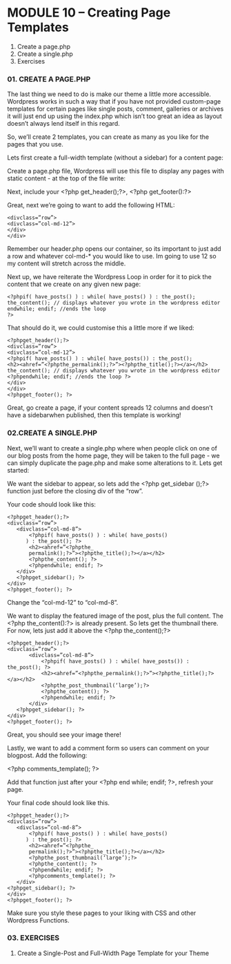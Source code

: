 # MODULE 10 – Creating Page Templates

1. Create a page.php
2. Create a single.php
3. Exercises

### 01. CREATE A PAGE.PHP

The last thing we need to do is make our theme a little more accessible. Wordpress works in such a way that if you have not provided custom-page templates for certain pages like single posts, comment, galleries or archives it will just end up using the index.php which isn’t too great an idea as layout doesn’t always lend itself in this regard.

So, we’ll create 2 templates, you can create as many as you like for the pages that you use.

Lets first create a full-width template \(without a sidebar\) for a content page:

Create a page.php file, Wordpress will use this file to display any pages with static content - at the top of the file write:

Next, include your &lt;?php get\_header\(\);?&gt;, &lt;?php get\_footer\(\):?&gt;

Great, next we’re going to want to add the following HTML:

```text
<divclass=”row”>
<divclass=”col-md-12”>
</div>
</div>
```

Remember our header.php opens our container, so its important to just add a row and whatever col-md-\* you would like to use. Im going to use 12 so my content will stretch across the middle.

Next up, we have reiterate the Wordpress Loop in order for it to pick the content that we create on any given new page:

```text
<?phpif( have_posts() ) : while( have_posts() ) : the_post();
the_content(); // displays whatever you wrote in the wordpress editor
endwhile; endif; //ends the loop
?>
```

That should do it, we could customise this a little more if we liked:

```text
<?phpget_header();?>
<divclass=”row”>
<divclass=”col-md-12”>
<?phpif( have_posts() ) : while( have_posts()) : the_post();
<h2><ahref=”<?phpthe_permalink();?>”><?phpthe_title();?></a></h2>
the_content(); // displays whatever you wrote in the wordpress editor
<?phpendwhile; endif; //ends the loop ?>
</div>
</div>
<?phpget_footer(); ?>
```

Great, go create a page, if your content spreads 12 columns and doesn’t have a sidebarwhen published, then this template is working!

### 02.CREATE A SINGLE.PHP

Next, we’ll want to create a single.php where when people click on one of our blog posts from the home page, they will be taken to the full page - we can simply duplicate the page.php and make some alterations to it. Lets get started:

We want the sidebar to appear, so lets add the &lt;?php get\_sidebar \(\);?&gt; function just before the closing div of the “row”.

Your code should look like this:

```text
<?phpget_header();?>
<divclass=”row”>
   <divclass=”col-md-8”>
       <?phpif( have_posts() ) : while( have_posts()
      ) : the_post(); ?>
       <h2><ahref=”<?phpthe_
       permalink();?>”><?phpthe_title();?></a></h2>
       <?phpthe_content(); ?>
       <?phpendwhile; endif; ?>
   </div>
   <?phpget_sidebar(); ?>
</div>
<?phpget_footer(); ?>
```

Change the “col-md-12” to “col-md-8”.

We want to display the featured image of the post, plus the full content. The &lt;?php the\_content\(\):?&gt; is already present. So lets get the thumbnail there. For now, lets just add it above the &lt;?php the\_content\(\);?&gt;

```text
<?phpget_header();?>
<divclass=”row”>
       <divclass=”col-md-8”>
           <?phpif( have_posts() ) : while( have_posts()) : the_post(); ?>
           <h2><ahref=”<?phpthe_permalink();?>”><?phpthe_title();?></a></h2>
           <?phpthe_post_thumbnail(‘large’);?>
           <?phpthe_content(); ?>
           <?phpendwhile; endif; ?>
       </div>
   <?phpget_sidebar(); ?>
</div>
<?phpget_footer(); ?>
```

Great, you should see your image there!

Lastly, we want to add a comment form so users can comment on your blogpost. Add the following:

&lt;?php comments\_template\(\); ?&gt;

Add that function just after your &lt;?php end while; endif; ?&gt;, refresh your page.

Your final code should look like this.

```text
<?phpget_header();?>
<divclass=”row”>
   <divclass=”col-md-8”>
       <?phpif( have_posts() ) : while( have_posts()
      ) : the_post(); ?>
       <h2><ahref=”<?phpthe_
       permalink();?>”><?phpthe_title();?></a></h2>
       <?phpthe_post_thumbnail(‘large’);?>
       <?phpthe_content(); ?>
       <?phpendwhile; endif; ?>
       <?phpcomments_template(); ?>
   </div>
<?phpget_sidebar(); ?>
</div>
<?phpget_footer(); ?>
```

Make sure you style these pages to your liking with CSS and other Wordpress Functions.

### 03. EXERCISES

1. Create a Single-Post and Full-Width Page Template for your Theme

